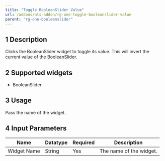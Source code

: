 ```yaml
---
title: "Toggle BooleanSlider Value"
url: /addons/ats-addon/rg-one-toggle-booleanslider-value
parent: "rg-one-booleanslider"
---
```


## 1 Description

Clicks the BooleanSlider widget to toggle its value. This will invert the current value of the BooleanSlider.

## 2 Supported widgets

* BooleanSlider

## 3 Usage

Pass the name of the widget.

## 4 Input Parameters

Name | Datatype | Required | Description
---- | -------- | ------- |---------------
Widget Name | String | Yes | The name of the widget.
